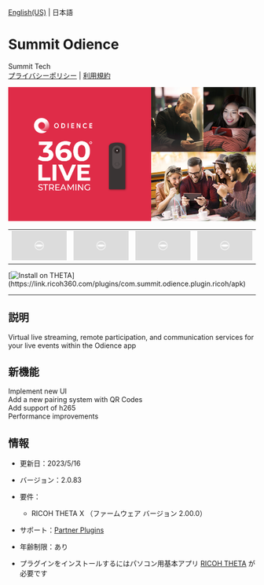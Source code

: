 [English(US)](README.md) | 日本語

# Summit Odience
Summit Tech  
[プライバシーポリシー](../../README.ja.md#%E3%83%97%E3%83%A9%E3%82%A4%E3%83%90%E3%82%B7%E3%83%BC%E3%83%9D%E3%83%AA%E3%82%B7%E3%83%BC) | [利用規約](../../README.ja.md#%E5%88%A9%E7%94%A8%E8%A6%8F%E7%B4%84)

<div align="center">
 <img src="1.png">
 <table>
  <tr>
   <td><img src="../../resources/common/img/noimg.png"></td>
   <td><img src="../../resources/common/img/noimg.png"></td>
   <td><img src="../../resources/common/img/noimg.png"></td>
   <td><img src="../../resources/common/img/noimg.png"></td>
  </tr>
 </table>
</div>

[![Install on THETA](https://assets.ricoh360.com/image/upload/v1/front/theta/install-button.svg?)](https://link.ricoh360.com/plugins/com.summit.odience.plugin.ricoh/apk)

***

## 説明
Virtual live streaming, remote participation, and communication services for your live events within the Odience app

## 新機能
Implement new UI  
Add a new pairing system with QR Codes  
Add support of h265  
Performance improvements

## 情報
  * 更新日：2023/5/16
  * バージョン：2.0.83
  * 要件：
    * RICOH THETA X （ファームウェア バージョン 2.00.0）
  * サポート：[Partner Plugins](https://www.odience.com/support)
  * 年齢制限：あり

* プラグインをインストールするにはパソコン用基本アプリ [RICOH THETA](https://theta360.com/ja/about/application/pc.html#app-detail-01) が必要です
